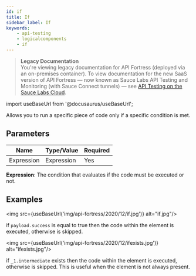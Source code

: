 ```yaml
---
id: if
title: If
sidebar_label: If
keywords:
    - api-testing
    - logicalcomponents
    - if
---
```


<head>
  <meta name="robots" content="noindex" />
</head>

>**Legacy Documentation**<br/>You're viewing legacy documentation for API Fortress (deployed via an on-premises container). To view documentation for the new SaaS version of API Fortress &#8212; now known as Sauce Labs API Testing and Monitoring (with Sauce Connect tunnels) &#8212; see [API Testing on the Sauce Labs Cloud](/api-testing/).

import useBaseUrl from '@docusaurus/useBaseUrl';

Allows you to run a specific piece of code only if a specific condition is met.

## Parameters

| **Name** | **Type/Value** | **Required** |
| --- | --- | --- |
| Expression | Expression | Yes |

__Expression__: The condition that evaluates if the code must be executed or not.

## Examples

<img src={useBaseUrl('img/api-fortress/2020/12/if.jpg')} alt="if.jpg"/>

if `payload.success` is equal to true then the code within the element is executed, otherwise is skipped.

<img src={useBaseUrl('img/api-fortress/2020/12/ifexists.jpg')} alt="ifexists.jpg"/>

if `_1.intermediate` exists then the code within the element is executed, otherwise is skipped. This is useful when the element is not always present.
